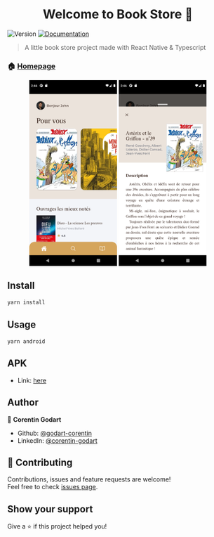 <h1 align="center">Welcome to Book Store 👋</h1>
<p>
  <img alt="Version" src="https://img.shields.io/badge/version-0.0.1-blue.svg?cacheSeconds=2592000" />
  <a href="https://github.com/godart-corentin/book-store#readme" target="_blank">
    <img alt="Documentation" src="https://img.shields.io/badge/documentation-yes-brightgreen.svg" />
  </a>
</p>

> A little book store project made with React Native & Typescript

### 🏠 [Homepage](https://github.com/godart-corentin/book-store#readme)

<p float="left" align="middle">
<img src="./Screenshot1.png" alt="Screenshot 1" width="200"/>
<img src="./Screenshot2.png" alt="Screenshot 2" width="200"/>
</p>

## Install

```sh
yarn install
```

## Usage

```sh
yarn android
```

## APK

- Link: [here](https://mega.nz/file/P0dTBawR#Ckj8NiAOW6oZHkcGby5mZSPab2qVAXslGrqMyneTQVg)

## Author

👤 **Corentin Godart**

- Github: [@godart-corentin](https://github.com/godart-corentin)
- LinkedIn: [@corentin-godart](https://linkedin.com/in/corentin-godart)

## 🤝 Contributing

Contributions, issues and feature requests are welcome!<br />Feel free to check [issues page](https://github.com/godart-corentin/book-store/issues).

## Show your support

Give a ⭐️ if this project helped you!
